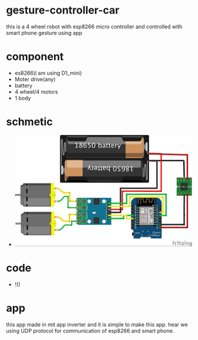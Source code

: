 # gesture-controller-car
this is a 4 wheel robot with esp8266 micro controller and controlled with smart phone gesture using app

# component 

- es8266(i am using D1_mini)
- Moter drive(any)
- battery
- 4 wheel/4 motors
- 1 body

# schmetic

- ![Desktop](git.jpg)

# code

- !()

# app

this app made in mit app inverter and it is simple to make this app.
hear we using UDP protocol for communication of esp8266 and smart phone.
